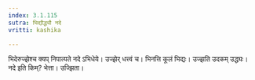 ```yaml
---
index: 3.1.115
sutra: भिद्यौद्ध्यौ नदे
vritti: kashika

---
```

भिदेरुज्झेश्च क्यप् निपात्यते नदे ऽभिधेये। उज्झेर् धत्त्वं च। भिनत्ति कूलं भिद्यः। उज्झति उदकम् उद्ध्यः। नदे इति किम्? भेत्ता। उज्झिता।